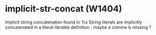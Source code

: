 # implicit-str-concat (W1404)

Implicit string concatenation found in %s String literals are implicitly
concatenated in a literal iterable definition : maybe a comma is missing
?
